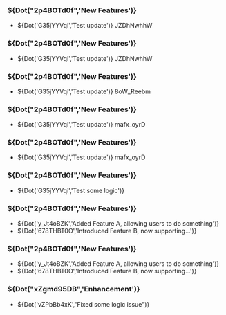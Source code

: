 <!-- @PEN@v2.2.16-beta@2024-04-10@enable -->

<!-- @PEN@v2.2.15-beta@2024-04-10@enable -->

### ${Dot("2p4BOTd0f",'New Features')}

- ${Dot('G35jYYVqi','Test update')} JZDhNwhhW

<!-- @PEN@v2.2.14-beta@2024-04-10@enable -->

### ${Dot("2p4BOTd0f",'New Features')}

- ${Dot('G35jYYVqi','Test update')} JZDhNwhhW

<!-- @PEN@v2.2.12-beta@2024-04-10@enable -->

### ${Dot("2p4BOTd0f",'New Features')}

- ${Dot('G35jYYVqi','Test update')} 8oW_Reebm

<!-- @PEN@v2.2.11-beta@2024-04-09@enable -->

### ${Dot("2p4BOTd0f",'New Features')}

- ${Dot('G35jYYVqi','Test update')} mafx_oyrD

<!-- @PEN@v2.2.10-beta@2024-04-09@enable -->

### ${Dot("2p4BOTd0f",'New Features')}

- ${Dot('G35jYYVqi','Test update')} mafx_oyrD

<!-- @PEN@v2.1.99-beta@2024-04-09@enable -->

### ${Dot("2p4BOTd0f",'New Features')}

- ${Dot('G35jYYVqi','Test some logic')}

<!-- @PEN@v2.1.83-beta@2024-04-03@enable -->

### ${Dot("2p4BOTd0f",'New Features')}

- ${Dot('y_Jt4oBZK','Added Feature A, allowing users to do something')}
- ${Dot('678THBT0O','Introduced Feature B, now supporting...')}

<!-- @PEN@v2.1.82-beta@2024-04-02@enable -->

### ${Dot("2p4BOTd0f",'New Features')}

- ${Dot('y_Jt4oBZK','Added Feature A, allowing users to do something')}
- ${Dot('678THBT0O','Introduced Feature B, now supporting...')}

<!-- @PEN@v2.1.81-beta@2024-04-01@disable -->

### ${Dot("xZgmd95DB",'Enhancement')}

- ${Dot('vZPbBb4xK',"Fixed some logic issue")}

